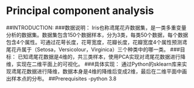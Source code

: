 # Principal component analysis
##INTRODUCTION:
###数据说明：
Iris也称鸢尾花卉数据集，是一类多重变量分析的数据集。数据集包含150个数据样本，分为3类，每类50个数据，每个数据包含4个属性。可通过花萼长度，花萼宽度，花瓣长度，花瓣宽度4个属性预测鸢尾花卉属于（Setosa，Versicolour，Virginica）三个种类中的哪一类。
###目标：
已知鸢尾花数据是4维的，共三类样本，使用PCA实现对鸢尾花数据进行降维，实现在二维平面上的可视化。
###具体实现：
通过Python的sklearn库来实现鸢尾花数据进行降维，数据本身是4维的降维后变成2维，最后在二维平面中画出样本点的分布。
##Prerequisites
-python 3.8
